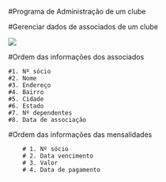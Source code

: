 #Programa de Administração de um clube

#Gerenciar dados de associados de um clube

<img src="Administracao_de_um_clube/DB/Estrutura do database.png"/>

#Ordem das informações dos associados

    #1. Nº sócio
    #2. Nome
    #3. Endereço
    #4. Bairro
    #5. Cidade
    #6. Estado
    #7. Nº dependentes
    #8. Data de associação

#Ordem das informações das mensalidades

        # 1. Nº sócio
        # 2. Data vencimento
        # 3. Valor
        # 4. Data de pagamento
